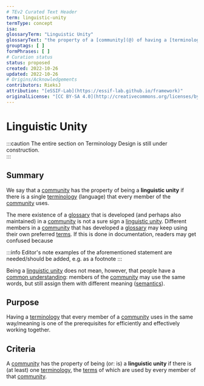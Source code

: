 ```yaml
---
# TEv2 Curated Text Header
term: linguistic-unity
termType: concept
isa:
glossaryTerm: "Linguistic Unity"
glossaryText: "the property of a [community](@) of having a [terminology](@) (language) that every member of the [community](@) uses."
grouptags: [ ]
formPhrases: [ ]
# Curation status
status: proposed
created: 2022-10-26
updated: 2022-10-26
# Origins/Acknowledgements
contributors: RieksJ
attribution: "[eSSIF-Lab](https://essif-lab.github.io/framework)"
originalLicense: "[CC BY-SA 4.0](http://creativecommons.org/licenses/by-sa/4.0/?ref=chooser-v1)"
---
```


# Linguistic Unity

:::caution
The entire section on Terminology Design is still under construction.<br/>
:::

## Summary
We say that a [community](@) has the property of being a **linguistic unity** if there is a single [terminology](@) (language) that every member of the [community](@) uses.

The mere existence of a [glossary](@) that is developed (and perhaps also maintained) in a [community](@) is not a sure sign a [linguistic unity](@). Different members in a [community](@) that has developed a [glossary](@) may keep using their own preferred [terms](@). If this is done in documentation, readers may get confused because

:::info Editor's note
examples of the aforementioned statement are needed/should be added, e.g. as a footnote
:::

Being a [linguistic unity](@) does not mean, however, that people have a [common understanding](@): members of the [community](@) may use the same words, but still assign them with different meaning ([semantics](@)).

## Purpose
Having a [terminology](@) that every member of a [community](@) uses in the same way/meaning is one of the prerequisites for efficiently and effectively working together.

## Criteria
A [community](@) has the property of being (or: is) a **linguistic unity** if there is (at least) one [terminology](@), the [terms](@) of which are used by every member of that [community](@).
